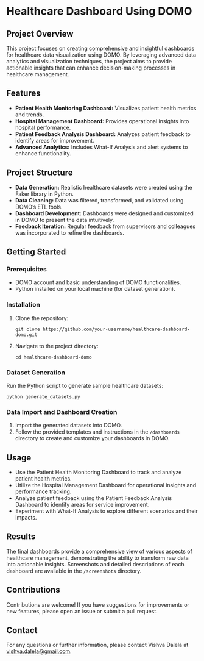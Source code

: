 <h1>Healthcare Dashboard Using DOMO</h1>

<h2>Project Overview</h2>
<p>This project focuses on creating comprehensive and insightful dashboards for healthcare data visualization using DOMO. By leveraging advanced data analytics and visualization techniques, the project aims to provide actionable insights that can enhance decision-making processes in healthcare management.</p>

<h2>Features</h2>
<ul>
    <li><strong>Patient Health Monitoring Dashboard:</strong> Visualizes patient health metrics and trends.</li>
    <li><strong>Hospital Management Dashboard:</strong> Provides operational insights into hospital performance.</li>
    <li><strong>Patient Feedback Analysis Dashboard:</strong> Analyzes patient feedback to identify areas for improvement.</li>
    <li><strong>Advanced Analytics:</strong> Includes What-If Analysis and alert systems to enhance functionality.</li>
</ul>

<h2>Project Structure</h2>
<ul>
    <li><strong>Data Generation:</strong> Realistic healthcare datasets were created using the Faker library in Python.</li>
    <li><strong>Data Cleaning:</strong> Data was filtered, transformed, and validated using DOMO’s ETL tools.</li>
    <li><strong>Dashboard Development:</strong> Dashboards were designed and customized in DOMO to present the data intuitively.</li>
    <li><strong>Feedback Iteration:</strong> Regular feedback from supervisors and colleagues was incorporated to refine the dashboards.</li>
</ul>

<h2>Getting Started</h2>

<h3>Prerequisites</h3>
<ul>
    <li>DOMO account and basic understanding of DOMO functionalities.</li>
    <li>Python installed on your local machine (for dataset generation).</li>
</ul>

<h3>Installation</h3>
<ol>
    <li>Clone the repository:
        <pre><code>git clone https://github.com/your-username/healthcare-dashboard-domo.git</code></pre>
    </li>
    <li>Navigate to the project directory:
        <pre><code>cd healthcare-dashboard-domo</code></pre>
    </li>
</ol>

<h3>Dataset Generation</h3>
<p>Run the Python script to generate sample healthcare datasets:</p>
<pre><code>python generate_datasets.py</code></pre>

<h3>Data Import and Dashboard Creation</h3>
<ol>
    <li>Import the generated datasets into DOMO.</li>
    <li>Follow the provided templates and instructions in the <code>/dashboards</code> directory to create and customize your dashboards in DOMO.</li>
</ol>

<h2>Usage</h2>
<ul>
    <li>Use the Patient Health Monitoring Dashboard to track and analyze patient health metrics.</li>
    <li>Utilize the Hospital Management Dashboard for operational insights and performance tracking.</li>
    <li>Analyze patient feedback using the Patient Feedback Analysis Dashboard to identify areas for service improvement.</li>
    <li>Experiment with What-If Analysis to explore different scenarios and their impacts.</li>
</ul>

<h2>Results</h2>
<p>The final dashboards provide a comprehensive view of various aspects of healthcare management, demonstrating the ability to transform raw data into actionable insights. Screenshots and detailed descriptions of each dashboard are available in the <code>/screenshots</code> directory.</p>

<h2>Contributions</h2>
<p>Contributions are welcome! If you have suggestions for improvements or new features, please open an issue or submit a pull request.</p>

<h2>Contact</h2>
<p>For any questions or further information, please contact Vishva Dalela at <a href="mailto:vishva.dalela@gmail.com">vishva.dalela@gmail.com</a>.</p>
